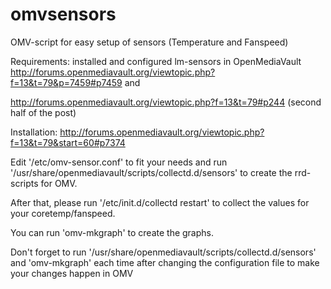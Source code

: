 omvsensors
==========

OMV-script for easy setup of sensors (Temperature and Fanspeed)

Requirements:
installed and configured lm-sensors in OpenMediaVault
http://forums.openmediavault.org/viewtopic.php?f=13&t=79&p=7459#p7459
and

http://forums.openmediavault.org/viewtopic.php?f=13&t=79#p244
(second half of the post)

Installation:
http://forums.openmediavault.org/viewtopic.php?f=13&t=79&start=60#p7374

Edit  '/etc/omv-sensor.conf'  to fit your needs
and run '/usr/share/openmediavault/scripts/collectd.d/sensors'
to create the rrd-scripts for OMV.

After that, please run '/etc/init.d/collectd restart'
to collect the values for your coretemp/fanspeed. 

You can run 
'omv-mkgraph' to create the graphs.

Don't forget to run
'/usr/share/openmediavault/scripts/collectd.d/sensors'
and
'omv-mkgraph'
each time after changing the configuration file to make your changes happen in OMV
